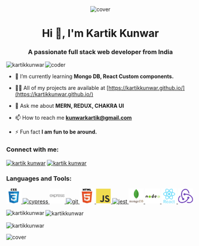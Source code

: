 <div align="center">
<img width="100%" height = "300px" src="https://infowithart.com/wp-content/uploads/2019/01/Cover-image.gif" alt="cover" />
</div>
<h1 align="center">Hi 👋, I'm Kartik Kunwar</h1>
<h3 align="center">A passionate full stack web developer from India</h3>

<img align="right" width="400" alt="coder" src="https://cdn.dribbble.com/users/1876781/screenshots/6169542/web_character.gif"/>

<p align="left"> <img src="https://komarev.com/ghpvc/?username=kartikkunwar&label=Profile%20views&color=0e75b6&style=flat" alt="kartikkunwar" /> </p>

- 🌱 I’m currently learning **Mongo DB, React Custom components.**

- 👨‍💻 All of my projects are available at [https://kartikkunwar.github.io/](https://kartikkunwar.github.io/)

- 💬 Ask me about **MERN, REDUX, CHAKRA UI**

- 📫 How to reach me **kunwarkartik@gmail.com**

- ⚡ Fun fact **I am fun to be around.**

<h3 align="left">Connect with me:</h3>
<p align="left">
<a href="https://linkedin.com/in/kartik kunwar" target="blank"><img align="center" src="https://raw.githubusercontent.com/rahuldkjain/github-profile-readme-generator/master/src/images/icons/Social/linked-in-alt.svg" alt="kartik kunwar" height="30" width="40" /></a>
<a href="https://fb.com/kartik kunwar" target="blank"><img align="center" src="https://raw.githubusercontent.com/rahuldkjain/github-profile-readme-generator/master/src/images/icons/Social/facebook.svg" alt="kartik kunwar" height="30" width="40" /></a>
</p>

<h3 align="left">Languages and Tools:</h3>
<p align="left"> <a href="https://www.w3schools.com/css/" target="_blank" rel="noreferrer"> <img src="https://raw.githubusercontent.com/devicons/devicon/master/icons/css3/css3-original-wordmark.svg" alt="css3" width="40" height="40"/> </a> <a href="https://www.cypress.io" target="_blank" rel="noreferrer"> <img src="https://raw.githubusercontent.com/simple-icons/simple-icons/6e46ec1fc23b60c8fd0d2f2ff46db82e16dbd75f/icons/cypress.svg" alt="cypress" width="40" height="40"/> </a> <a href="https://expressjs.com" target="_blank" rel="noreferrer"> <img src="https://raw.githubusercontent.com/devicons/devicon/master/icons/express/express-original-wordmark.svg" alt="express" width="40" height="40"/> </a> <a href="https://git-scm.com/" target="_blank" rel="noreferrer"> <img src="https://www.vectorlogo.zone/logos/git-scm/git-scm-icon.svg" alt="git" width="40" height="40"/> </a> <a href="https://www.w3.org/html/" target="_blank" rel="noreferrer"> <img src="https://raw.githubusercontent.com/devicons/devicon/master/icons/html5/html5-original-wordmark.svg" alt="html5" width="40" height="40"/> </a> <a href="https://developer.mozilla.org/en-US/docs/Web/JavaScript" target="_blank" rel="noreferrer"> <img src="https://raw.githubusercontent.com/devicons/devicon/master/icons/javascript/javascript-original.svg" alt="javascript" width="40" height="40"/> </a> <a href="https://jestjs.io" target="_blank" rel="noreferrer"> <img src="https://www.vectorlogo.zone/logos/jestjsio/jestjsio-icon.svg" alt="jest" width="40" height="40"/> </a> <a href="https://www.mongodb.com/" target="_blank" rel="noreferrer"> <img src="https://raw.githubusercontent.com/devicons/devicon/master/icons/mongodb/mongodb-original-wordmark.svg" alt="mongodb" width="40" height="40"/> </a> <a href="https://nodejs.org" target="_blank" rel="noreferrer"> <img src="https://raw.githubusercontent.com/devicons/devicon/master/icons/nodejs/nodejs-original-wordmark.svg" alt="nodejs" width="40" height="40"/> </a> <a href="https://reactjs.org/" target="_blank" rel="noreferrer"> <img src="https://raw.githubusercontent.com/devicons/devicon/master/icons/react/react-original-wordmark.svg" alt="react" width="40" height="40"/> </a> <a href="https://redux.js.org" target="_blank" rel="noreferrer"> <img src="https://raw.githubusercontent.com/devicons/devicon/master/icons/redux/redux-original.svg" alt="redux" width="40" height="40"/> </a> </p>

<p><img align="left" src="https://github-readme-stats.vercel.app/api/top-langs?username=kartikkunwar&show_icons=true&locale=en&layout=compact" alt="kartikkunwar" /></p>

<p>&nbsp;<img align="center" src="https://github-readme-stats.vercel.app/api?username=kartikkunwar&show_icons=true&locale=en" alt="kartikkunwar" /></p>

<p><img align="center" src="https://github-readme-streak-stats.herokuapp.com/?user=kartikkunwar&" alt="kartikkunwar" /></p>
<img width="100%" height = "270em" src="https://kentsustainability.co.uk/wp-content/uploads/2019/08/KS-1.gif" alt="cover" />
